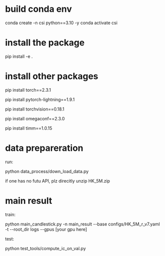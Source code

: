 # build conda env
conda create -n csi python==3.10 -y
conda activate csi

# install the package
pip install -e .

# install other packages

pip install torch==2.3.1

pip install pytorch-lightning==1.9.1

pip install torchvision==0.18.1

pip install omegaconf==2.3.0

pip install timm==1.0.15

# data prepareration
run: 

python data_process/down_load_data.py

if one has no futu API, plz direcitly unzip HK_5M.zip


# main result

train:

python main_candlestick.py -n main_result --base configs/HK_5M_r_v7.yaml -t --root_dir logs --gpus [your gpu here]

test:

python test_tools/compute_ic_on_val.py
